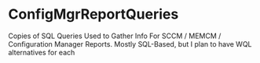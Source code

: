 # ConfigMgrReportQueries
Copies of SQL Queries Used to Gather Info For SCCM / MEMCM / Configuration Manager Reports. Mostly SQL-Based, but I plan to have WQL alternatives for each
